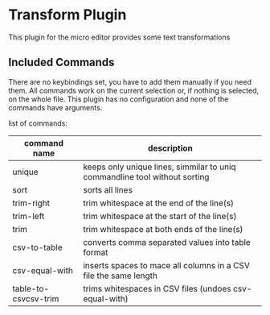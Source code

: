 # Transform Plugin

This plugin for the micro editor provides some text transformations

## Included Commands
There are no keybindings set, you have to add them manually if you need them.
All commands work on the current selection or, if nothing is selected, on the whole file.
This plugin has no configuration and none of the commands have arguments.

list of commands:

| command name         | description                                                                |
| -------------------- | -------------------------------------------------------------------------- |
| unique               | keeps only unique lines, simmilar to uniq commandline tool without sorting |
| sort                 | sorts all lines                                                            |
| trim-right           | trim whitespace at the end of the line(s)                                  |
| trim-left            | trim whitespace at the start of the line(s)                                |
| trim                 | trim whitespace at both ends of the line(s)                                |
| csv-to-table         | converts comma separated values into table format                          |
| csv-equal-with       | inserts spaces to mace all columns in a CSV file the same length           |
| table-to-csvcsv-trim | trims whitespaces in CSV files (undoes csv-equal-with)                     |
